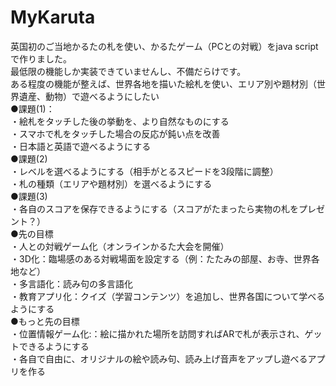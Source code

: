 # MyKaruta
英国初のご当地かるたの札を使い、かるたゲーム（PCとの対戦）をjava scriptで作りました。<br>
最低限の機能しか実装できていませんし、不備だらけです。<br>
ある程度の機能が整えば、世界各地を描いた絵札を使い、エリア別や題材別（世界遺産、動物）で遊べるようにしたい<br>
●課題(1)：<br>
・絵札をタッチした後の挙動を、より自然なものにする<br>
・スマホで札をタッチした場合の反応が鈍い点を改善<br>
・日本語と英語で遊べるようにする<br>
●課題(2)<br>
・レベルを選べるようにする（相手がとるスピードを3段階に調整）<br>
・札の種類（エリアや題材別）を選べるようにする<br>
●課題(3)<br>
・各自のスコアを保存できるようにする（スコアがたまったら実物の札をプレゼント？）<br>
●先の目標<br>
・人との対戦ゲーム化（オンラインかるた大会を開催）<br>
・3D化：臨場感のある対戦場面を設定する（例：たたみの部屋、お寺、世界各地など）<br>
・多言語化：読み句の多言語化<br>
・教育アプリ化：クイズ（学習コンテンツ）を追加し、世界各国について学べるようにする<br>
●もっと先の目標<br>
・位置情報ゲーム化:：絵に描かれた場所を訪問すればARで札が表示され、ゲットできるようにする<br>
・各自で自由に、オリジナルの絵や読み句、読み上げ音声をアップし遊べるアプリを作る<br>

